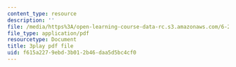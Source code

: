 ```yaml
---
content_type: resource
description: ''
file: /media/https%3A/open-learning-course-data-rc.s3.amazonaws.com/6-262-discrete-stochastic-processes-spring-2011/f615a2279ebd3b012b46daa5d5bc4cf0_7CYXy9J4Aao.pdf
file_type: application/pdf
resourcetype: Document
title: 3play pdf file
uid: f615a227-9ebd-3b01-2b46-daa5d5bc4cf0
---
```

